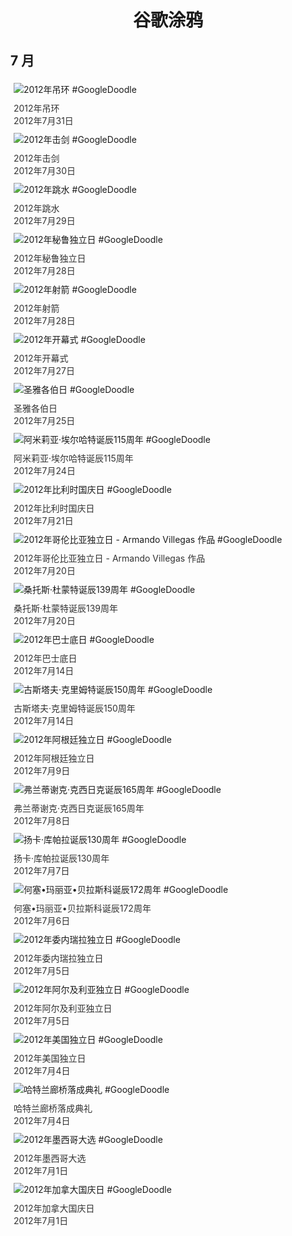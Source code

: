 
<h1 align="center"> 谷歌涂鸦 </h1>




## 7 月

<div class="image">


<img src="https:https://lh3.googleusercontent.com/6OW_4JDF2mh1WnZRZi8sBZ9ulmbsmOaFQ2fyH8XNB1GogeIaj5O58RgLXfPYLgauqedJMAtttvFOkt0-Cc9zBFr_akpNMFpr7gY088GM=s660" alt="2012年吊环 #GoogleDoodle" style="margin: 5px"/>
<div class="info" style="font-size: 14px; color:#333333; margin:5px"><div class="title">2012年吊环</div><div class="date">2012年7月31日</div></div>

<img src="https:https://lh3.googleusercontent.com/Qi8iowgwioC0lpQm56mjaPTbYY21vJrntwobAnFhQvWfdq1MNOYldPynG9b4cKPmmgdKp8Q7qVM48NYnqky7B_BPuwjApH3KHovbCPk6aA=s660" alt="2012年击剑 #GoogleDoodle" style="margin: 5px"/>
<div class="info" style="font-size: 14px; color:#333333; margin:5px"><div class="title">2012年击剑</div><div class="date">2012年7月30日</div></div>

<img src="https:https://lh3.googleusercontent.com/I6QHiv8dLC2jeJn61YUy7xynVTfJ61NAn91sU9A7-A1rd3vViuZ3DP8gzSqV7gOGFKdAssxumpDw2BbEQ84iGeiAJg7eezVUHRxGq2w=s660" alt="2012年跳水 #GoogleDoodle" style="margin: 5px"/>
<div class="info" style="font-size: 14px; color:#333333; margin:5px"><div class="title">2012年跳水</div><div class="date">2012年7月29日</div></div>

<img src="https:https://lh3.googleusercontent.com/Ly2e1h207-mqIzt4y_Rem_tAOsS8qm027MdjbAh-TDk_6SJVmoqw-llsu444nYbMIeRtATg3oAmAuViQh9ARwEbjB1EgpkE1rSk2KLWe=s660" alt="2012年秘鲁独立日 #GoogleDoodle" style="margin: 5px"/>
<div class="info" style="font-size: 14px; color:#333333; margin:5px"><div class="title">2012年秘鲁独立日</div><div class="date">2012年7月28日</div></div>

<img src="https:https://lh3.googleusercontent.com/6xM4M8VnFeBqFM_KhVwMDlj8v1kpe6pyzccsJcb_7nT6FYGPmu-Vu7EeNSzMQWqhnZ2u77P-Tw70AsLiwLNobOGwvHj2jTDSfxg_r9iANg=s660" alt="2012年射箭 #GoogleDoodle" style="margin: 5px"/>
<div class="info" style="font-size: 14px; color:#333333; margin:5px"><div class="title">2012年射箭</div><div class="date">2012年7月28日</div></div>

<img src="https://www.google.com/logos/2012/opening_ceremony-2012-hp.jpg" alt="2012年开幕式 #GoogleDoodle" style="margin: 5px"/>
<div class="info" style="font-size: 14px; color:#333333; margin:5px"><div class="title">2012年开幕式</div><div class="date">2012年7月27日</div></div>

<img src="https://www.google.com/logos/2012/jaakonpaiva-12-hp.jpg" alt="圣雅各伯日 #GoogleDoodle" style="margin: 5px"/>
<div class="info" style="font-size: 14px; color:#333333; margin:5px"><div class="title">圣雅各伯日</div><div class="date">2012年7月25日</div></div>

<img src="https:https://lh3.googleusercontent.com/SvjUe0hSdUMRDHSlDKOf8cQchTX9rVjElACimGtH4rbAfhgsLv3RxU-rLAXxz9sidvbxaLjYTZQttD_FG7EKexHaOKtPpK-u_1TaJy5RYA=s660" alt="阿米莉亚·埃尔哈特诞辰115周年 #GoogleDoodle" style="margin: 5px"/>
<div class="info" style="font-size: 14px; color:#333333; margin:5px"><div class="title">阿米莉亚·埃尔哈特诞辰115周年</div><div class="date">2012年7月24日</div></div>

<img src="https:https://lh3.googleusercontent.com/dz_-3-tpaEWt7z6Eoxd6N_LHDt0XvoChfEbOzbakBPxUfyrf4M8nxaZ37V1zahJ6tSdWXnXF6nKkXo9Y9xTxGl1BehKtO6m62IVBT20=s660" alt="2012年比利时国庆日 #GoogleDoodle" style="margin: 5px"/>
<div class="info" style="font-size: 14px; color:#333333; margin:5px"><div class="title">2012年比利时国庆日</div><div class="date">2012年7月21日</div></div>

<img src="https:https://lh3.googleusercontent.com/-eIs50prQoPAm0e9AjsxRTgM9HzogBufLuzT7ZfuNeOLW00rfOmrEUcS8tq95-3DKih-i06a_u7N1sZy1KvwAzhvThPNfkr7fAODYfD2=s660" alt="2012年哥伦比亚独立日 - Armando Villegas 作品 #GoogleDoodle" style="margin: 5px"/>
<div class="info" style="font-size: 14px; color:#333333; margin:5px"><div class="title">2012年哥伦比亚独立日 - Armando Villegas 作品</div><div class="date">2012年7月20日</div></div>

<img src="https:https://lh3.googleusercontent.com/nWV6ti7l5vi6D9cyVd61a1v3MEvW0TQVOLZyiHhycCz1zlWa3wMyfuFK_zrRbwMcdPM6GMPTAAZ8R_ZhIrBM9VAWpbkBkD1jaVq2TWJk=s660" alt="桑托斯·杜蒙特诞辰139周年 #GoogleDoodle" style="margin: 5px"/>
<div class="info" style="font-size: 14px; color:#333333; margin:5px"><div class="title">桑托斯·杜蒙特诞辰139周年</div><div class="date">2012年7月20日</div></div>

<img src="https:https://lh3.googleusercontent.com/oA3c2DAFHgSEfSmeic9gGeLOXiULcNfQXFEBY632RnttiV5JAhGka5eKmeOMvQAQQRF9Wt2KKml_-26LleRe9NGwVLEa-jXBCH7TPkQqtg=s660" alt="2012年巴士底日 #GoogleDoodle" style="margin: 5px"/>
<div class="info" style="font-size: 14px; color:#333333; margin:5px"><div class="title">2012年巴士底日</div><div class="date">2012年7月14日</div></div>

<img src="https:https://lh3.googleusercontent.com/9qZWRrcdOv0igfSiCNjH756w47h1d5EfQDcuwgGA89VZVqfxMntWlmJ7--ewM55PTqhfvcTmwovVzAxSjcnpPijRcBJO-q8iszYgV1mX=s660" alt="古斯塔夫·克里姆特诞辰150周年 #GoogleDoodle" style="margin: 5px"/>
<div class="info" style="font-size: 14px; color:#333333; margin:5px"><div class="title">古斯塔夫·克里姆特诞辰150周年</div><div class="date">2012年7月14日</div></div>

<img src="https:https://lh3.googleusercontent.com/J7mCEgZlWmcJGftWW53WtaqBA3906LV905F-6zk1olaEYgSzkpCFISGZTQVZ1UWqpQMTz4cZ8pVB54HJS8FHqCnaT9zG52ff4cxgCp8=s660" alt="2012年阿根廷独立日 #GoogleDoodle" style="margin: 5px"/>
<div class="info" style="font-size: 14px; color:#333333; margin:5px"><div class="title">2012年阿根廷独立日</div><div class="date">2012年7月9日</div></div>

<img src="https:https://lh3.googleusercontent.com/K93B3kp0DXm_uzKr-4Ak1Jl-Rumr8rhss7FftlDQttwePPqp9u_-VbEEqhqciJsRv0N4NcZdKTyGizGgyIXcb_O8PHM-eIz1CRxKzSY=s660" alt="弗兰蒂谢克·克西日克诞辰165周年 #GoogleDoodle" style="margin: 5px"/>
<div class="info" style="font-size: 14px; color:#333333; margin:5px"><div class="title">弗兰蒂谢克·克西日克诞辰165周年</div><div class="date">2012年7月8日</div></div>

<img src="https:https://lh3.googleusercontent.com/HLD6xH6VHbTACg79z1h374r9uUGIZLd_2dYJjbujXDSUYmf2vcQKgF2vPXqCiDo3bOcpYmsN15qo5dvtNLKBJW65D2C1jQ4at1VNi7w1=s660" alt="扬卡·库帕拉诞辰130周年 #GoogleDoodle" style="margin: 5px"/>
<div class="info" style="font-size: 14px; color:#333333; margin:5px"><div class="title">扬卡·库帕拉诞辰130周年</div><div class="date">2012年7月7日</div></div>

<img src="https:https://lh3.googleusercontent.com/j_rrc2q0I-tEzaO3KN_GIUmYiM-OSDQm6P_32BXeQnP5-ebYH17QZcUtMzhlsfxB3pIcLcN-jaFDkQ5lsKMoJDGkzsm8O3JyzL7agsSE=s660" alt="何塞•玛丽亚•贝拉斯科诞辰172周年 #GoogleDoodle" style="margin: 5px"/>
<div class="info" style="font-size: 14px; color:#333333; margin:5px"><div class="title">何塞•玛丽亚•贝拉斯科诞辰172周年</div><div class="date">2012年7月6日</div></div>

<img src="https:https://lh3.googleusercontent.com/i5B_dajFiiXJsz-zVlXY2KS_tky4ci2l9wAFWGRa_KQKkm3agLCIzGH_TMV0SULJoI1zrHq94YspbVte-S7RzEVqUGK3mwdMct-yyTM=s660" alt="2012年委内瑞拉独立日 #GoogleDoodle" style="margin: 5px"/>
<div class="info" style="font-size: 14px; color:#333333; margin:5px"><div class="title">2012年委内瑞拉独立日</div><div class="date">2012年7月5日</div></div>

<img src="https:https://lh3.googleusercontent.com/kh3NiseV6ntRi6lde9BJXp4JS0RpgiB5XA-aoQl3V52x5IPa-RrljdHojWPgI-d5XRHVE1f7YCKg0jF5Dbn62zZjBE57fhK0izwzoDng=s660" alt="2012年阿尔及利亚独立日 #GoogleDoodle" style="margin: 5px"/>
<div class="info" style="font-size: 14px; color:#333333; margin:5px"><div class="title">2012年阿尔及利亚独立日</div><div class="date">2012年7月5日</div></div>

<img src="https:https://lh3.googleusercontent.com/jmILcKyXa5cytTPFqoo0pdr3WFmtibV1E9-UINCI8RYnl1nA1AwSgVlmnC36HqgD4S3nkrV2ucNUlPqfQ0mk_AvqI45XUu694cnqgkBD=s660" alt="2012年美国独立日 #GoogleDoodle" style="margin: 5px"/>
<div class="info" style="font-size: 14px; color:#333333; margin:5px"><div class="title">2012年美国独立日</div><div class="date">2012年7月4日</div></div>

<img src="https:https://lh3.googleusercontent.com/4GSHfUV3zdXLvz83D4roFY8qzc-rQIcKwcX-xYqGl3q1HGc2nEYzFrhFpS6tSsT73gUfXbGSaVi5qM-evQ1jmsVrVq5mTspAryDfagkk=s660" alt="哈特兰廊桥落成典礼 #GoogleDoodle" style="margin: 5px"/>
<div class="info" style="font-size: 14px; color:#333333; margin:5px"><div class="title">哈特兰廊桥落成典礼</div><div class="date">2012年7月4日</div></div>

<img src="https:https://lh3.googleusercontent.com/1o5LnKivKXt00EIwCbKWerl1YiMD8u0BAaxeWgUugEF3x4raInG5iC4rpavaMi98nftOq1viOmo9GjxGBDw3KCI_oJT6N8KIxqiR_52a=s660" alt="2012年墨西哥大选 #GoogleDoodle" style="margin: 5px"/>
<div class="info" style="font-size: 14px; color:#333333; margin:5px"><div class="title">2012年墨西哥大选</div><div class="date">2012年7月1日</div></div>

<img src="https:https://lh3.googleusercontent.com/7Fw3V04wo_q8SbngQRhwltrVofmBWk7Hc7zxnoihh0dlOCZdzSyymXF44LUSCUiugc_YRLqnWxYvLgPk3KaP-ZunjB_2wtOsuYTOWQM=s660" alt="2012年加拿大国庆日 #GoogleDoodle" style="margin: 5px"/>
<div class="info" style="font-size: 14px; color:#333333; margin:5px"><div class="title">2012年加拿大国庆日</div><div class="date">2012年7月1日</div></div>

</div>








